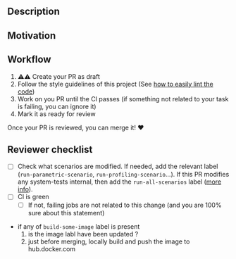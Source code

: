 ## Description

<!-- A brief description of the change being made with this pull request. -->

## Motivation

<!-- What inspired you to submit this pull request? -->

## Workflow

1. ⚠️⚠️ Create your PR as draft
2. Follow the style guidelines of this project (See [how to easily lint the code](https://github.com/DataDog/system-tests/blob/main/docs/edit/lint.md))
3. Work on you PR until the CI passes (if something not related to your task is failing, you can ignore it)
4. Mark it as ready for review

Once your PR is reviewed, you can merge it! :heart:

## Reviewer checklist

* [ ] Check what scenarios are modified. If needed, add the relevant label (`run-parametric-scenario`, `run-profiling-scenario`...). If this PR modifies any system-tests internal, then add the `run-all-scenarios` label ([more info](https://github.com/DataDog/system-tests/blob/main/docs/CI/system-tests-ci.md)). 
* [ ] CI is green
   * [ ] If not, failing jobs are not related to this change (and you are 100% sure about this statement)
* if any of `build-some-image` label is present
  1. is the image labl have been updated ? 
  2. just before merging, locally build and push the image to hub.docker.com
